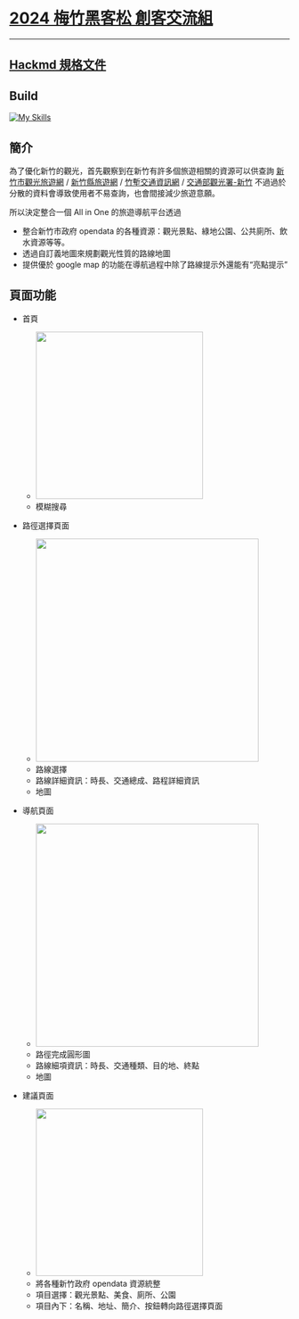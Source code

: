 # [2024 梅竹黑客松 創客交流組](https://2024.meichuhackathon.org/)

---
[Hackmd 規格文件](https://hackmd.io/1iap9gb8SVe7dZ1mxbrRRw?view)
---

## Build

[![My Skills](https://skillicons.dev/icons?i=ts,vue,vite,tailwindcss,net)](https://skillicons.dev)

## 簡介

為了優化新竹的觀光，首先觀察到在新竹有許多個旅遊相關的資源可以供查詢 [新竹市觀光旅遊網](https://tourism.hccg.gov.tw/) / [新竹縣旅遊網](https://travel.hsinchu.gov.tw/) / [竹塹交通資訊網](https://hisatisfy.hccg.gov.tw/) / [交通部觀光署-新竹](https://www.taiwan.net.tw/m1.aspx?sNo=0001109) 不過過於分散的資料會導致使用者不易查詢，也會間接減少旅遊意願。

所以決定整合一個 All in One 的旅遊導航平台透過
- 整合新竹市政府 opendata 的各種資源：觀光景點、綠地公園、公共廁所、飲水資源等等。
- 透過自訂義地圖來規劃觀光性質的路線地圖
- 提供優於 google map 的功能在導航過程中除了路線提示外還能有“亮點提示”

## 頁面功能

- 首頁
  - [<img src="https://github.com/user-attachments/assets/ba96cfc5-8ad9-4e36-8807-82a5e5ae8f2d" height="300"/>](image.png)
  - 模糊搜尋

- 路徑選擇頁面
  - [<img src="https://github.com/user-attachments/assets/94cc8ef8-8761-4099-a5b2-50a49f9ae838" height="400"/>](image.png)
  - 路線選擇
  - 路線詳細資訊：時長、交通總成、路程詳細資訊
  - 地圖

- 導航頁面
  - [<img src="https://github.com/user-attachments/assets/a4f47283-8799-461b-8e3e-76dd4dfc80dd" height="400"/>](image.png)
  - 路徑完成圓形圖
  - 路線細項資訊：時長、交通種類、目的地、終點
  - 地圖

- 建議頁面
  - [<img src="https://github.com/user-attachments/assets/2dd7a3b5-6e38-4dd4-aaa6-134a25f04ee7" height="300"/>](image.png)
  - 將各種新竹政府 opendata 資源統整
  - 項目選擇：觀光景點、美食、廁所、公園
  - 項目內下：名稱、地址、簡介、按鈕轉向路徑選擇頁面

